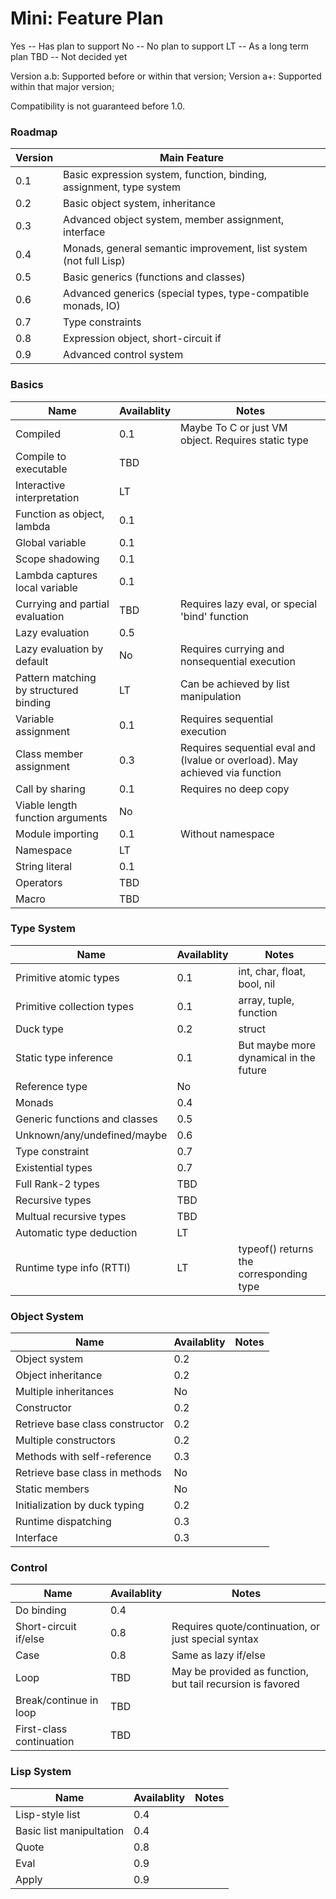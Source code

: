 # Mini: Feature Plan

Yes -- Has plan to support
No  -- No plan to support
LT  -- As a long term plan
TBD -- Not decided yet 

Version a.b: Supported before or within that version;
Version a+: Supported within that major version;

Compatibility is not guaranteed before 1.0.

### Roadmap

Version | Main Feature
--- | ---
0.1 | Basic expression system, function, binding, assignment, type system
0.2 | Basic object system, inheritance
0.3 | Advanced object system, member assignment, interface
0.4 | Monads, general semantic improvement, list system (not full Lisp)
0.5 | Basic generics (functions and classes)
0.6 | Advanced generics (special types, type-compatible monads, IO)
0.7 | Type constraints
0.8 | Expression object, short-circuit if
0.9 | Advanced control system

### Basics

Name | Availablity | Notes
--- | --- | ---
Compiled | 0.1 | Maybe To C or just VM object. Requires static type
Compile to executable | TBD |
Interactive interpretation | LT |
Function as object, lambda | 0.1 |
Global variable | 0.1 |
Scope shadowing | 0.1 | 
Lambda captures local variable | 0.1 | 
Currying and partial evaluation | TBD | Requires lazy eval, or special 'bind' function
Lazy evaluation | 0.5 |
Lazy evaluation by default | No | Requires currying and nonsequential execution
Pattern matching by structured binding | LT | Can be achieved by list manipulation
Variable assignment | 0.1 | Requires sequential execution
Class member assignment | 0.3 | Requires sequential eval and (lvalue or overload). May achieved via function
Call by sharing | 0.1 | Requires no deep copy
Viable length function arguments | No |
Module importing | 0.1 | Without namespace
Namespace | LT |
String literal | 0.1 |
Operators | TBD |
Macro | TBD |

### Type System

Name | Availablity | Notes
--- | --- | ---
Primitive atomic types | 0.1 | int, char, float, bool, nil
Primitive collection types | 0.1 | array, tuple, function
Duck type | 0.2 | struct
Static type inference | 0.1 | But maybe more dynamical in the future
Reference type | No |
Monads | 0.4 |
Generic functions and classes | 0.5 |
Unknown/any/undefined/maybe | 0.6 |
Type constraint | 0.7 |
Existential types | 0.7 |
Full Rank-2 types | TBD | 
Recursive types | TBD |
Multual recursive types | TBD |
Automatic type deduction | LT |
Runtime type info (RTTI) | LT | typeof() returns the corresponding type

### Object System

Name | Availablity | Notes
--- | --- | ---
Object system | 0.2 |
Object inheritance | 0.2 |
Multiple inheritances | No |
Constructor | 0.2 |
Retrieve base class constructor | 0.2
Multiple constructors | 0.2 |
Methods with self-reference | 0.3 |
Retrieve base class in methods | No |
Static members | No |
Initialization by duck typing | 0.2 |
Runtime dispatching | 0.3 | 
Interface | 0.3 |

### Control

Name | Availablity | Notes
--- | --- | ---
Do binding | 0.4 |
Short-circuit if/else | 0.8 | Requires quote/continuation, or just special syntax
Case | 0.8 | Same as lazy if/else
Loop | TBD | May be provided as function, but tail recursion is favored
Break/continue in loop | TBD |
First-class continuation | TBD |


### Lisp System

Name | Availablity | Notes
--- | --- | ---
Lisp-style list | 0.4 | 
Basic list manipultation | 0.4 |
Quote | 0.8 | 
Eval | 0.9 |
Apply | 0.9 |